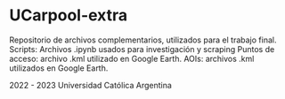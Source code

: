 # UCarpool-extra

Repositorio de archivos complementarios, utilizados para el trabajo final.
Scripts: Archivos .ipynb usados para investigación y scraping
Puntos de acceso: archivo .kml utilizado en Google Earth.
AOIs: archivos .kml utilizados en Google Earth.

2022 - 2023
Universidad Católica Argentina